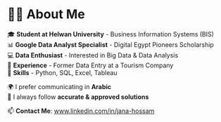 # 👩‍💻 About Me

🎓 **Student at Helwan University** - Business Information Systems (BIS)  
📊 **Google Data Analyst Specialist** - Digital Egypt Pioneers Scholarship  
💻 **Data Enthusiast** - Interested in Big Data & Data Analysis  
📌 **Experience** - Former Data Entry at a Tourism Company  
🚀 **Skills** - Python, SQL, Excel, Tableau  

🌍 I prefer communicating in **Arabic**  
📌 I always follow **accurate & approved solutions**  

📫 **Contact Me**:  www.linkedin.com/in/jana-hossam
